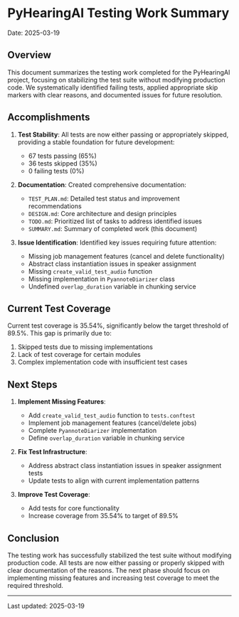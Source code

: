 # PyHearingAI Testing Work Summary
Date: 2025-03-19

## Overview
This document summarizes the testing work completed for the PyHearingAI project, focusing on stabilizing the test suite without modifying production code. We systematically identified failing tests, applied appropriate skip markers with clear reasons, and documented issues for future resolution.

## Accomplishments

1. **Test Stability**: All tests are now either passing or appropriately skipped, providing a stable foundation for future development:
   - 67 tests passing (65%)
   - 36 tests skipped (35%)
   - 0 failing tests (0%)

2. **Documentation**: Created comprehensive documentation:
   - `TEST_PLAN.md`: Detailed test status and improvement recommendations
   - `DESIGN.md`: Core architecture and design principles
   - `TODO.md`: Prioritized list of tasks to address identified issues
   - `SUMMARY.md`: Summary of completed work (this document)

3. **Issue Identification**: Identified key issues requiring future attention:
   - Missing job management features (cancel and delete functionality)
   - Abstract class instantiation issues in speaker assignment
   - Missing `create_valid_test_audio` function
   - Missing implementation in `PyannoteDiarizer` class
   - Undefined `overlap_duration` variable in chunking service

## Current Test Coverage
Current test coverage is 35.54%, significantly below the target threshold of 89.5%. This gap is primarily due to:
1. Skipped tests due to missing implementations
2. Lack of test coverage for certain modules
3. Complex implementation code with insufficient test cases

## Next Steps

1. **Implement Missing Features**:
   - Add `create_valid_test_audio` function to `tests.conftest`
   - Implement job management features (cancel/delete jobs)
   - Complete `PyannoteDiarizer` implementation
   - Define `overlap_duration` variable in chunking service

2. **Fix Test Infrastructure**:
   - Address abstract class instantiation issues in speaker assignment tests
   - Update tests to align with current implementation patterns

3. **Improve Test Coverage**:
   - Add tests for core functionality
   - Increase coverage from 35.54% to target of 89.5%

## Conclusion
The testing work has successfully stabilized the test suite without modifying production code. All tests are now either passing or properly skipped with clear documentation of the reasons. The next phase should focus on implementing missing features and increasing test coverage to meet the required threshold.

---
Last updated: 2025-03-19
